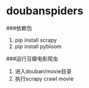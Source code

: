 doubanspiders
=============


###依赖包
1. pip install scrapy
2. pip install pybloom

###运行豆瓣电影爬虫
1. 进入douban/movie目录
2. 执行scrapy crawl movie

